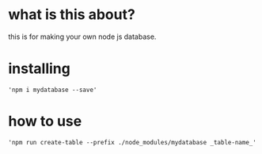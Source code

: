 # what is this about?

this is for making your own node js database.

# installing

```
'npm i mydatabase --save'
```

# how to use

```
'npm run create-table --prefix ./node_modules/mydatabase _table-name_'
```
